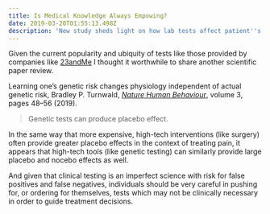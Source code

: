 ```yaml
---
title: Is Medical Knowledge Always Empowing?
date: 2019-03-20T01:55:13.498Z
description: 'New study sheds light on how lab tests affect patient''s perceptions '
---
```

Given the current popularity and ubiquity of tests like those provided by companies like [23andMe](https://www.23andme.com/) I thought it worthwhile to share another scientific paper review.

Learning one’s genetic risk changes physiology independent of actual genetic risk, Bradley P. Turnwald, [_Nature Human Behaviour_](https://www.nature.com/articles/s41562-018-0483-4%22%20%5Cl%20%22auth-1), volume 3, pages 48–56 (2019).

> Genetic tests can produce placebo effect.

In the same way that more expensive, high-tech interventions (like surgery) often provide greater placebo effects in the context of treating pain, it appears that high-tech tools (like genetic testing) can similarly provide large placebo and nocebo effects as well. 

And given that clinical testing is an imperfect science with risk for false positives and false negatives, individuals should be very careful in pushing for, or ordering for themselves, tests which may not be clinically necessary in order to guide treatment decisions.

